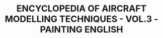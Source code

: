 ---
layout: product
title: "ENCYCLOPEDIA OF AIRCRAFT MODELLING TECHNIQUES - VOL.3 - PAINTING ENGLISH"
price: "4500" 
desc: "Enciklopedija tom 3"
img_path: "/assets/img/A.MIG-6052.webp"
brand: "AMMO"
available: false
special_offer: false
new: false
soon: false
cat: "090000"
subcat: "090100"
subsubcat: "090101"
sifra: "A.MIG-6052"
popular: false
---